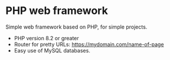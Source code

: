 # PHP web framework

Simple web framework based on PHP, for simple projects.

* PHP version 8.2 or greater
* Router for pretty URLs: https://mydomain.com/name-of-page
* Easy use of MySQL databases.
